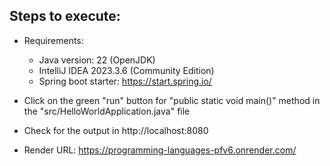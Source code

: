 ## Steps to execute:

- Requirements:
    - Java version: 22 (OpenJDK)
    - IntelliJ IDEA 2023.3.6 (Community Edition)
    - Spring boot starter: https://start.spring.io/
- Click on the green "run" button for "public static void main()" method in the "src/HelloWorldApplication.java" file
- Check for the output in http://localhost:8080

- Render URL: https://programming-languages-pfv6.onrender.com/